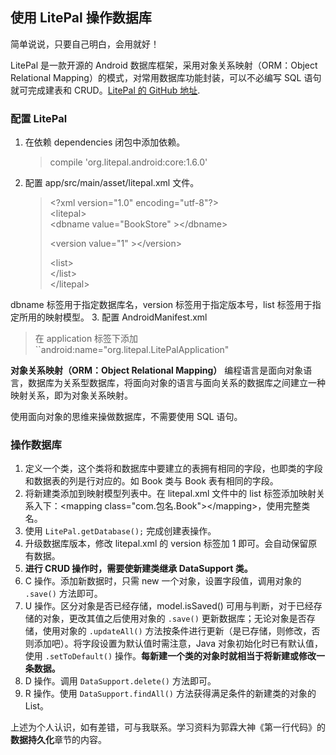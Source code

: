 ## 使用 LitePal 操作数据库

简单说说，只要自己明白，会用就好！

LitePal 是一款开源的 Android 数据库框架，采用对象关系映射（ORM：Object Relational Mapping）的模式，对常用数据库功能封装，可以不必编写 SQL 语句就可完成建表和 CRUD。[LitePal 的 GitHub 地址](https://github.com/LitePalFramework/LitePal).

### 配置 LitePal

1. 在依赖 dependencies 闭包中添加依赖。
   > compile 'org.litepal.android:core:1.6.0'
2. 配置 app/src/main/asset/litepal.xml 文件。

   > &lt;?xml version="1.0" encoding="utf-8"?&gt;  
   > &lt;litepal&gt;  
   >  &lt;dbname value="BookStore" &gt;&lt;/dbname&gt;
   >
   >  &lt;version value="1" &gt;&lt;/version&gt;
   >
   >  &lt;list&gt;  
   >  &lt;/list&gt;  
   > &lt;/litepal&gt;
 
 dbname 标签用于指定数据库名，version 标签用于指定版本号，list 标签用于指定所用的映射模型。
3. 配置 AndroidManifest.xml
 > 在 application 标签下添加 ``android:name="org.litepal.LitePalApplication"

**对象关系映射（ORM：Object Relational Mapping）**
编程语言是面向对象语言，数据库为关系型数据库，将面向对象的语言与面向关系的数据库之间建立一种映射关系，即为对象关系映射。

使用面向对象的思维来操做数据库，不需要使用 SQL 语句。

### 操作数据库

1. 定义一个类，这个类将和数据库中要建立的表拥有相同的字段，也即类的字段和数据表的列是行对应的。如 Book 类与 Book 表有相同的字段。
2. 将新建类添加到映射模型列表中。在 litepal.xml 文件中的 list 标签添加映射关系入下：&lt;mapping class="com.包名.Book"&gt;&lt;/mapping&gt;，使用完整类名。
3. 使用 ``LitePal.getDatabase();`` 完成创建表操作。
4. 升级数据库版本，修改 litepal.xml 的 version 标签加 1 即可。会自动保留原有数据。
5. **进行 CRUD 操作时，需要使新建类继承 DataSupport 类。**
6. C 操作。添加新数据时，只需 new 一个对象，设置字段值，调用对象的 ``.save()`` 方法即可。
7. U 操作。区分对象是否已经存储，model.isSaved() 可用与判断，对于已经存储的对象，更改其值之后使用对象的 ``.save()`` 更新数据库；无论对象是否存储，使用对象的 ``.updateAll()`` 方法按条件进行更新（是已存储，则修改，否则添加吧）。将字段设置为默认值时需注意，Java 对象初始化时已有默认值，使用 ``.setToDefault()`` 操作。**每新建一个类的对象时就相当于将新建或修改一条数据。**
8. D 操作。调用 ``DataSupport.delete()`` 方法即可。
9. R 操作。使用 ``DataSupport.findAll()`` 方法获得满足条件的新建类的对象的 List。


上述为个人认识，如有差错，可与我联系。学习资料为郭霖大神《第一行代码》的**数据持久化**章节的内容。

  
 


